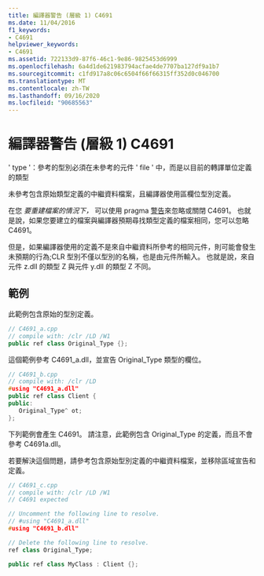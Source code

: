 ```yaml
---
title: 編譯器警告 (層級 1) C4691
ms.date: 11/04/2016
f1_keywords:
- C4691
helpviewer_keywords:
- C4691
ms.assetid: 722133d9-87f6-46c1-9e86-9825453d6999
ms.openlocfilehash: 6a4d1de621983794acfae4de7707ba127df9a1b7
ms.sourcegitcommit: c1fd917a8c06c6504f66f66315ff352d0c046700
ms.translationtype: MT
ms.contentlocale: zh-TW
ms.lasthandoff: 09/16/2020
ms.locfileid: "90685563"
---
```

# <a name="compiler-warning-level-1-c4691"></a>編譯器警告 (層級 1) C4691

' type '：參考的型別必須在未參考的元件 ' file ' 中，而是以目前的轉譯單位定義的類型

未參考包含原始類型定義的中繼資料檔案，且編譯器使用區欄位型別定義。

在您 *要重建檔案的情況下，* 可以使用 pragma [警告](../../preprocessor/warning.md)來忽略或關閉 C4691。  也就是說，如果您要建立的檔案與編譯器預期尋找類型定義的檔案相同，您可以忽略 C4691。

但是，如果編譯器使用的定義不是來自中繼資料所參考的相同元件，則可能會發生未預期的行為;CLR 型別不僅以型別的名稱，也是由元件所輸入。  也就是說，來自元件 z.dll 的類型 Z 與元件 y.dll 的類型 Z 不同。

## <a name="examples"></a>範例

此範例包含原始的型別定義。

```cpp
// C4691_a.cpp
// compile with: /clr /LD /W1
public ref class Original_Type {};
```

這個範例參考 C4691_a.dll，並宣告 Original_Type 類型的欄位。

```cpp
// C4691_b.cpp
// compile with: /clr /LD
#using "C4691_a.dll"
public ref class Client {
public:
   Original_Type^ ot;
};
```

下列範例會產生 C4691。  請注意，此範例包含 Original_Type 的定義，而且不會參考 C4691a.dll。

若要解決這個問題，請參考包含原始型別定義的中繼資料檔案，並移除區域宣告和定義。

```cpp
// C4691_c.cpp
// compile with: /clr /LD /W1
// C4691 expected

// Uncomment the following line to resolve.
// #using "C4691_a.dll"
#using "C4691_b.dll"

// Delete the following line to resolve.
ref class Original_Type;

public ref class MyClass : Client {};
```
